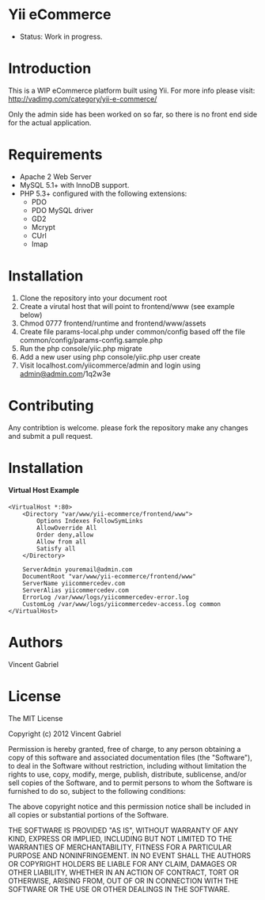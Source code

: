 Yii eCommerce
===========
- Status: Work in progress. 

Introduction
============

This is a WIP eCommerce platform built using Yii. For more info please visit:
http://vadimg.com/category/yii-e-commerce/

Only the admin side has been worked on so far, so there is no front end side for the actual application.

Requirements
============

- Apache 2 Web Server 
- MySQL 5.1+ with InnoDB support.
- PHP 5.3+ configured with the following extensions:
  - PDO
  - PDO MySQL driver
  - GD2
  - Mcrypt
  - CUrl
  - Imap

Installation
============

1. Clone the repository into your document root
2. Create a virutal host that will point to frontend/www (see example below)
3. Chmod 0777 frontend/runtime and frontend/www/assets
3. Create file params-local.php under common/config based off the file common/config/params-config.sample.php
4. Run the php console/yiic.php migrate 
5. Add a new user using php console/yiic.php user create
6. Visit localhost.com/yiicommerce/admin and login using admin@admin.com/1q2w3e


Contributing
============

Any contribtion is welcome. please fork the repository make any changes and submit a pull request.

Installation
============

#### Virtual Host Example
```
<VirtualHost *:80>
    <Directory "var/www/yii-ecommerce/frontend/www">
	    Options Indexes FollowSymLinks
	    AllowOverride All
	    Order deny,allow
	    Allow from all
	    Satisfy all
    </Directory>

    ServerAdmin youremail@admin.com
    DocumentRoot "var/www/yii-ecommerce/frontend/www"
    ServerName yiicommercedev.com
    ServerAlias yiicommercedev.com
    ErrorLog /var/www/logs/yiicommercedev-error.log
    CustomLog /var/www/logs/yiicommercedev-access.log common
</VirtualHost>
```

Authors
=======
Vincent Gabriel

License
=======

The MIT License

Copyright (c) 2012 Vincent Gabriel

Permission is hereby granted, free of charge, to any person obtaining a copy of
this software and associated documentation files (the "Software"), to deal in
the Software without restriction, including without limitation the rights to
use, copy, modify, merge, publish, distribute, sublicense, and/or sell copies
of the Software, and to permit persons to whom the Software is furnished to do
so, subject to the following conditions:

The above copyright notice and this permission notice shall be included in all
copies or substantial portions of the Software.

THE SOFTWARE IS PROVIDED "AS IS", WITHOUT WARRANTY OF ANY KIND, EXPRESS OR
IMPLIED, INCLUDING BUT NOT LIMITED TO THE WARRANTIES OF MERCHANTABILITY,
FITNESS FOR A PARTICULAR PURPOSE AND NONINFRINGEMENT. IN NO EVENT SHALL THE
AUTHORS OR COPYRIGHT HOLDERS BE LIABLE FOR ANY CLAIM, DAMAGES OR OTHER
LIABILITY, WHETHER IN AN ACTION OF CONTRACT, TORT OR OTHERWISE, ARISING FROM,
OUT OF OR IN CONNECTION WITH THE SOFTWARE OR THE USE OR OTHER DEALINGS IN THE
SOFTWARE.